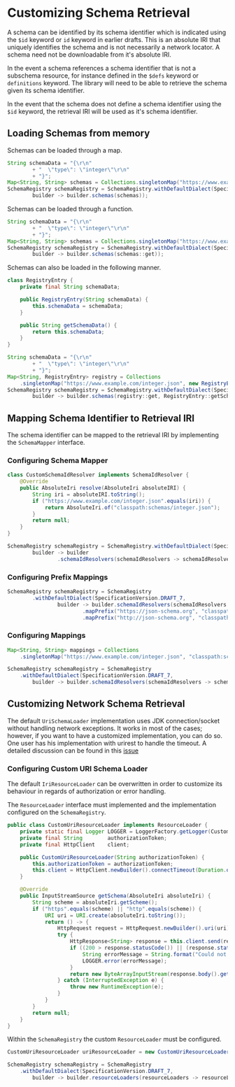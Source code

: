 # Customizing Schema Retrieval

A schema can be identified by its schema identifier which is indicated using the `$id` keyword or `id` keyword in earlier drafts. This is an absolute IRI that uniquely identifies the schema and is not necessarily a network locator. A schema need not be downloadable from it's absolute IRI.

In the event a schema references a schema identifier that is not a subschema resource, for instance defined in the `$defs` keyword or `definitions` keyword. The library will need to be able to retrieve the schema given its schema identifier.

In the event that the schema does not define a schema identifier using the `$id` keyword, the retrieval IRI will be used as it's schema identifier.

## Loading Schemas from memory

Schemas can be loaded through a map.

```java
String schemaData = "{\r\n"
        + "  \"type\": \"integer\"\r\n"
        + "}";
Map<String, String> schemas = Collections.singletonMap("https://www.example.com/integer.json", schemaData); 
SchemaRegistry schemaRegistry = SchemaRegistry.withDefaultDialect(SpecificationVersion.DRAFT_7,
        builder -> builder.schemas(schemas));
```

Schemas can be loaded through a function.

```java
String schemaData = "{\r\n"
        + "  \"type\": \"integer\"\r\n"
        + "}";
Map<String, String> schemas = Collections.singletonMap("https://www.example.com/integer.json", schemaData); 
SchemaRegistry schemaRegistry = SchemaRegistry.withDefaultDialect(SpecificationVersion.DRAFT_7,
        builder -> builder.schemas(schemas::get));
```

Schemas can also be loaded in the following manner.

```java
class RegistryEntry {
    private final String schemaData;

    public RegistryEntry(String schemaData) {
        this.schemaData = schemaData;
    }

    public String getSchemaData() {
        return this.schemaData;
    }
}

String schemaData = "{\r\n"
        + "  \"type\": \"integer\"\r\n"
        + "}";
Map<String, RegistryEntry> registry = Collections
    .singletonMap("https://www.example.com/integer.json", new RegistryEntry(schemaData));
SchemaRegistry schemaRegistry = SchemaRegistry.withDefaultDialect(SpecificationVersion.DRAFT_7,
        builder -> builder.schemas(registry::get, RegistryEntry::getSchemaData));
```

## Mapping Schema Identifier to Retrieval IRI

The schema identifier can be mapped to the retrieval IRI by implementing the `SchemaMapper` interface.

### Configuring Schema Mapper

```java
class CustomSchemaIdResolver implements SchemaIdResolver {
    @Override
    public AbsoluteIri resolve(AbsoluteIri absoluteIRI) {
        String iri = absoluteIRI.toString();
        if ("https://www.example.com/integer.json".equals(iri)) {
            return AbsoluteIri.of("classpath:schemas/integer.json");
        }
        return null;
    }
}

SchemaRegistry schemaRegistry = SchemaRegistry.withDefaultDialect(SpecificationVersion.DRAFT_7,
        builder -> builder
                .schemaIdResolvers(schemaIdResolvers -> schemaIdResolvers.add(new CustomSchemaIdResolver())))
```

### Configuring Prefix Mappings

```java
SchemaRegistry schemaRegistry = SchemaRegistry
        .withDefaultDialect(SpecificationVersion.DRAFT_7,
                builder -> builder.schemaIdResolvers(schemaIdResolvers -> schemaIdResolvers
                        .mapPrefix("https://json-schema.org", "classpath:")
                        .mapPrefix("http://json-schema.org", "classpath:")));
```

### Configuring Mappings

```java
Map<String, String> mappings = Collections
    .singletonMap("https://www.example.com/integer.json", "classpath:schemas/integer.json");

SchemaRegistry schemaRegistry = SchemaRegistry
    .withDefaultDialect(SpecificationVersion.DRAFT_7,
        builder -> builder.schemaIdResolvers(schemaIdResolvers -> schemaIdResolvers.mappings(mappings)));
```

## Customizing Network Schema Retrieval

The default `UriSchemaLoader` implementation uses JDK connection/socket without handling network exceptions. It works in most of the cases; however, if you want to have a customized implementation, you can do so. One user has his implementation with urirest to handle the timeout. A detailed discussion can be found in this [issue](https://github.com/networknt/json-schema-validator/issues/240)

### Configuring Custom URI Schema Loader

The default `IriResourceLoader` can be overwritten in order to customize its behaviour in regards of authorization or error handling.

The `ResourceLoader` interface must implemented and the implementation configured on the `SchemaRegistry`.

```java
public class CustomUriResourceLoader implements ResourceLoader {
    private static final Logger LOGGER = LoggerFactory.getLogger(CustomUriResourceLoader.class);
    private final String        authorizationToken;
    private final HttpClient    client;

    public CustomUriResourceLoader(String authorizationToken) {
        this.authorizationToken = authorizationToken;
        this.client = HttpClient.newBuilder().connectTimeout(Duration.ofSeconds(10)).build();
    }

    @Override
    public InputStreamSource getSchema(AbsoluteIri absoluteIri) {
        String scheme = absoluteIri.getScheme();
        if ("https".equals(scheme) || "http".equals(scheme)) {
            URI uri = URI.create(absoluteIri.toString());
            return () -> {
                HttpRequest request = HttpRequest.newBuilder().uri(uri).header("Authorization", authorizationToken).build();
                try {
                    HttpResponse<String> response = this.client.send(request, HttpResponse.BodyHandlers.ofString());
                    if ((200 > response.statusCode()) || (response.statusCode() > 299)) {
                        String errorMessage = String.format("Could not get data from schema endpoint. The following status %d was returned.", response.statusCode());
                        LOGGER.error(errorMessage);
                    }
                    return new ByteArrayInputStream(response.body().getBytes(StandardCharsets.UTF_8));
                } catch (InterruptedException e) {
                    throw new RuntimeException(e);
                }
            }
        }
        return null;
    }
}
```

Within the `SchemaRegistry` the custom `ResourceLoader` must be configured.

```java
CustomUriResourceLoader uriResourceLoader = new CustomUriResourceLoader(authorizationToken);

SchemaRegistry schemaRegistry = SchemaRegistry
    .withDefaultDialect(SpecificationVersion.DRAFT_7,
        builder -> builder.resourceLoaders(resourceLoaders -> resourceLoaders.add(uriSchemaLoader)));
```
